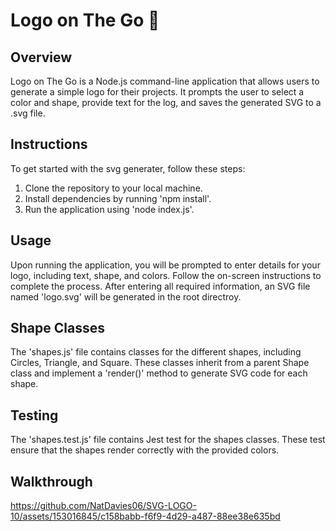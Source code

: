 # Logo on The Go 🥡

## Overview

Logo on The Go is a Node.js command-line application that allows users to generate a simple logo for their projects. It prompts the user to select a color and shape, provide text for the log, and saves the generated SVG to a .svg file.

## Instructions

To get started with the svg generater, follow these steps:

1. Clone the repository to your local machine.
2. Install dependencies by running 'npm install'.
3. Run the application using 'node index.js'.

## Usage

Upon running the application, you will be prompted to enter details for your logo, including text, shape, and colors. Follow the on-screen instructions to complete the process. After entering all required information, an SVG file named 'logo.svg' will be generated in the root directroy.

## Shape Classes

The 'shapes.js' file contains classes for the different shapes, including Circles, Triangle, and Square. These classes inherit from a parent Shape class and implement a 'render()' method to generate SVG code for each shape.

## Testing

The 'shapes.test.js' file contains Jest test for the shapes classes. These test ensure that the shapes render correctly with the provided colors.

## Walkthrough

https://github.com/NatDavies06/SVG-LOGO-10/assets/153016845/c158babb-f6f9-4d29-a487-88ee38e635bd

